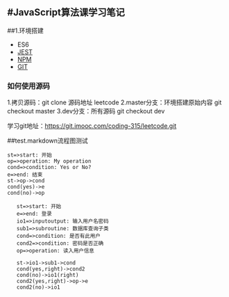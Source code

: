#JavaScript算法课学习笔记
---
##1.环境搭建
- ES6
- [JEST](https://jestjs.io/zh-Hans/)
- [NPM](https://www.npmjs.com/)
- [GIT](https://git-scm.com/)

### 如何使用源码
1.拷贝源码：git clone 源码地址 leetcode
2.master分支：环境搭建原始内容 git checkout master
3.dev分支：所有源码 git checkout dev

学习git地址：https://git.imooc.com/coding-315/leetcode.git











##test.markdown流程图测试

```flow
st=>start: 开始
op=>operation: My operation
cond=>condition: Yes or No?
e=>end: 结束
st->op->cond
cond(yes)->e
cond(no)->op
```




 ```flow
    st=>start: 开始
    e=>end: 登录
    io1=>inputoutput: 输入用户名密码
    sub1=>subroutine: 数据库查询子类
    cond=>condition: 是否有此用户
    cond2=>condition: 密码是否正确
    op=>operation: 读入用户信息

    st->io1->sub1->cond
    cond(yes,right)->cond2
    cond(no)->io1(right)
    cond2(yes,right)->op->e
    cond2(no)->io1
    

 ```